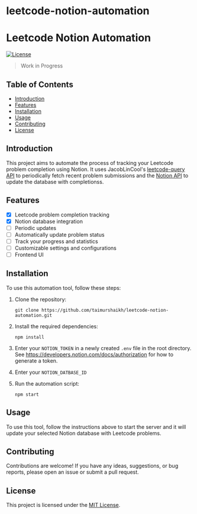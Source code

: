 # leetcode-notion-automation

# Leetcode Notion Automation

[![License](https://img.shields.io/badge/license-MIT-blue.svg)](https://github.com/taimurshaikh/leetcode-notion-automation/blob/main/LICENSE)

> Work in Progress

## Table of Contents

- [Introduction](#introduction)
- [Features](#features)
- [Installation](#installation)
- [Usage](#usage)
- [Contributing](#contributing)
- [License](#license)

## Introduction

This project aims to automate the process of tracking your Leetcode problem completion using Notion. It uses JacobLinCool's [leetcode-query API](https://github.com/JacobLinCool/LeetCode-Query) to periodically fetch recent problem submissions and the [Notion API](https://developers.notion.com/) to update the database with completionss.

## Features

- [x] Leetcode problem completion tracking
- [x] Notion database integration
- [ ] Periodic updates
- [ ] Automatically update problem status
- [ ] Track your progress and statistics
- [ ] Customizable settings and configurations
- [ ] Frontend UI

## Installation

To use this automation tool, follow these steps:

1. Clone the repository:

   ```shell
   git clone https://github.com/taimurshaikh/leetcode-notion-automation.git
   ```

2. Install the required dependencies:

   ```shell
   npm install
   ```

3. Enter your `NOTION_TOKEN` in a newly created `.env` file in the root directory. See https://developers.notion.com/docs/authorization for how to generate a token.

4. Enter your `NOTION_DATBASE_ID`

5. Run the automation script:

   ```shell
   npm start
   ```

## Usage

To use this tool, follow the instructions above to start the server and it will update your selected Notion database with Leetcode problems.

## Contributing

Contributions are welcome! If you have any ideas, suggestions, or bug reports, please open an issue or submit a pull request.

## License

This project is licensed under the [MIT License](https://github.com/taimurshaikh/leetcode-notion-automation/blob/main/LICENSE).
